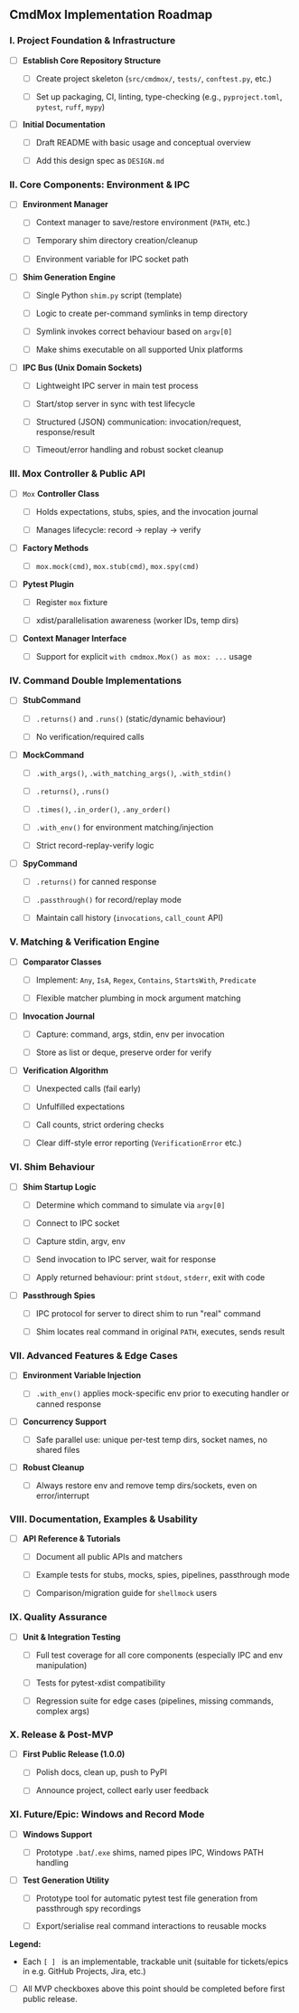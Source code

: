 ## CmdMox Implementation Roadmap

### **I. Project Foundation & Infrastructure**

- [ ] **Establish Core Repository Structure**

  - [ ] Create project skeleton (`src/cmdmox/`, `tests/`, `conftest.py`, etc.)

  - [ ] Set up packaging, CI, linting, type-checking (e.g., `pyproject.toml`, `pytest`, `ruff`, `mypy`)

- [ ] **Initial Documentation**

  - [ ] Draft README with basic usage and conceptual overview

  - [ ] Add this design spec as `DESIGN.md`

### **II. Core Components: Environment & IPC**

- [ ] **Environment Manager**

  - [ ] Context manager to save/restore environment (`PATH`, etc.)

  - [ ] Temporary shim directory creation/cleanup

  - [ ] Environment variable for IPC socket path

- [ ] **Shim Generation Engine**

  - [ ] Single Python `shim.py` script (template)

  - [ ] Logic to create per-command symlinks in temp directory

  - [ ] Symlink invokes correct behaviour based on `argv[0] `

  - [ ] Make shims executable on all supported Unix platforms

- [ ] **IPC Bus (Unix Domain Sockets)**

  - [ ] Lightweight IPC server in main test process

  - [ ] Start/stop server in sync with test lifecycle

  - [ ] Structured (JSON) communication: invocation/request, response/result

  - [ ] Timeout/error handling and robust socket cleanup

### **III. Mox Controller & Public API**

- [ ] `Mox` **Controller Class**

  - [ ] Holds expectations, stubs, spies, and the invocation journal

  - [ ] Manages lifecycle: record → replay → verify

- [ ] **Factory Methods**

  - [ ] `mox.mock(cmd)`, `mox.stub(cmd)`, `mox.spy(cmd)`

- [ ] **Pytest Plugin**

  - [ ] Register `mox` fixture

  - [ ] xdist/parallelisation awareness (worker IDs, temp dirs)

- [ ] **Context Manager Interface**

  - [ ] Support for explicit `with cmdmox.Mox() as mox: ...` usage

### **IV. Command Double Implementations**

- [ ] **StubCommand**

  - [ ] `.returns()` and `.runs()` (static/dynamic behaviour)

  - [ ] No verification/required calls

- [ ] **MockCommand**

  - [ ] `.with_args()`, `.with_matching_args()`, `.with_stdin()`

  - [ ] `.returns()`, `.runs()`

  - [ ] `.times()`, `.in_order()`, `.any_order()`

  - [ ] `.with_env()` for environment matching/injection

  - [ ] Strict record-replay-verify logic

- [ ] **SpyCommand**

  - [ ] `.returns()` for canned response

  - [ ] `.passthrough()` for record/replay mode

  - [ ] Maintain call history (`invocations`, `call_count` API)

### **V. Matching & Verification Engine**

- [ ] **Comparator Classes**

  - [ ] Implement: `Any`, `IsA`, `Regex`, `Contains`, `StartsWith`, `Predicate`

  - [ ] Flexible matcher plumbing in mock argument matching

- [ ] **Invocation Journal**

  - [ ] Capture: command, args, stdin, env per invocation

  - [ ] Store as list or deque, preserve order for verify

- [ ] **Verification Algorithm**

  - [ ] Unexpected calls (fail early)

  - [ ] Unfulfilled expectations

  - [ ] Call counts, strict ordering checks

  - [ ] Clear diff-style error reporting (`VerificationError` etc.)

### **VI. Shim Behaviour**

- [ ] **Shim Startup Logic**

  - [ ] Determine which command to simulate via `argv[0] `

  - [ ] Connect to IPC socket

  - [ ] Capture stdin, argv, env

  - [ ] Send invocation to IPC server, wait for response

  - [ ] Apply returned behaviour: print `stdout`, `stderr`, exit with code

- [ ] **Passthrough Spies**

  - [ ] IPC protocol for server to direct shim to run "real" command

  - [ ] Shim locates real command in original `PATH`, executes, sends result

### **VII. Advanced Features & Edge Cases**

- [ ] **Environment Variable Injection**

  - [ ] `.with_env()` applies mock-specific env prior to executing handler or canned response

- [ ] **Concurrency Support**

  - [ ] Safe parallel use: unique per-test temp dirs, socket names, no shared files

- [ ] **Robust Cleanup**

  - [ ] Always restore env and remove temp dirs/sockets, even on error/interrupt

### **VIII. Documentation, Examples & Usability**

- [ ] **API Reference & Tutorials**

  - [ ] Document all public APIs and matchers

  - [ ] Example tests for stubs, mocks, spies, pipelines, passthrough mode

  - [ ] Comparison/migration guide for `shellmock` users

### **IX. Quality Assurance**

- [ ] **Unit & Integration Testing**

  - [ ] Full test coverage for all core components (especially IPC and env manipulation)

  - [ ] Tests for pytest-xdist compatibility

  - [ ] Regression suite for edge cases (pipelines, missing commands, complex args)

### **X. Release & Post-MVP**

- [ ] **First Public Release (1.0.0)**

  - [ ] Polish docs, clean up, push to PyPI

  - [ ] Announce project, collect early user feedback

### **XI. Future/Epic: Windows and Record Mode**

- [ ] **Windows Support**

  - [ ] Prototype `.bat`/`.exe` shims, named pipes IPC, Windows PATH handling

- [ ] **Test Generation Utility**

  - [ ] Prototype tool for automatic pytest test file generation from passthrough spy recordings

  - [ ] Export/serialise real command interactions to reusable mocks

**Legend:**

- Each `[ ] ` is an implementable, trackable unit (suitable for tickets/epics in e.g. GitHub Projects, Jira, etc.)

- [ ] All MVP checkboxes above this point should be completed before first public release.
